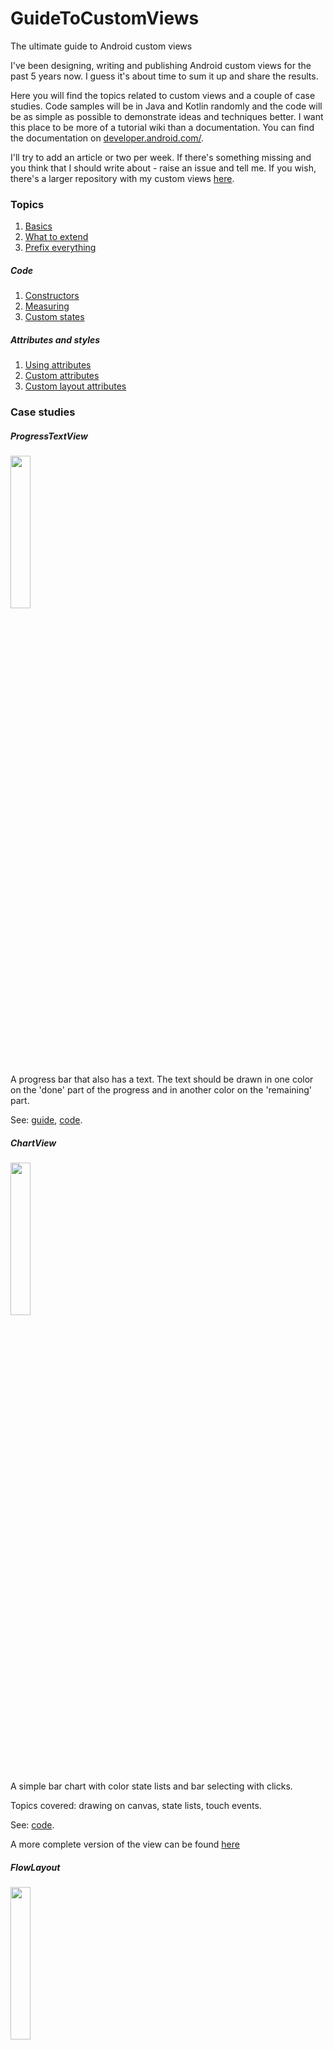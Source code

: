 # GuideToCustomViews
The ultimate guide to Android custom views

I've been designing, writing and publishing Android custom views for the past 5 years now. I guess it's about time to sum it up and share the results.

Here you will find the topics related to custom views and a couple of case studies. Code samples will be in Java and Kotlin randomly and the code will be as simple as possible to demonstrate ideas and techniques better. I want this place to be more of a tutorial wiki than a documentation. You can find the documentation on [developer.android.com/](https://developer.android.com/).

I'll try to add an article or two per week. If there's something missing and you think that I should write about - raise an issue and tell me. If you wish, there's a larger repository with my custom views [here](https://github.com/ZieIony/Carbon).

### Topics

1. [Basics](https://github.com/ZieIony/GuideToCustomViews/wiki/Basics)
1. [What to extend](https://github.com/ZieIony/GuideToCustomViews/wiki/What-to-extend)
1. [Prefix everything](https://github.com/ZieIony/GuideToCustomViews/wiki/Prefix-everything)

##### Code

1. [Constructors](https://github.com/ZieIony/GuideToCustomViews/wiki/Constructors)
1. [Measuring](https://github.com/ZieIony/GuideToCustomViews/wiki/Measuring)
1. [Custom states](https://github.com/ZieIony/GuideToCustomViews/wiki/Custom-states)

##### Attributes and styles

1. [Using attributes](https://github.com/ZieIony/GuideToCustomViews/wiki/Using-attributes)
1. [Custom attributes](https://github.com/ZieIony/GuideToCustomViews/wiki/Custom-attributes)
1. [Custom layout attributes](https://github.com/ZieIony/GuideToCustomViews/wiki/Custom-layout-attributes)

### Case studies

##### ProgressTextView

<img src="https://github.com/ZieIony/GuideToCustomViews/blob/master/progresstextview/result.png" width="25%" height="25%"/>

A progress bar that also has a text. The text should be drawn in one color on the 'done' part of the progress and in another color on the 'remaining' part.

See: [guide](https://github.com/ZieIony/GuideToCustomViews/wiki/ProgressTextView), [code](https://github.com/ZieIony/GuideToCustomViews/tree/master/progresstextview).

##### ChartView

<img src="https://github.com/ZieIony/GuideToCustomViews/blob/master/images/chartview.png" width="25%" height="25%"/>

A simple bar chart with color state lists and bar selecting with clicks.

Topics covered: drawing on canvas, state lists, touch events.

See: [code](https://github.com/ZieIony/GuideToCustomViews/tree/master/chartview).

A more complete version of the view can be found [here](https://github.com/ZieIony/Carbon/blob/master/carbon/src/main/java/carbon/beta/ChartView.java)

##### FlowLayout

<img src="https://github.com/ZieIony/GuideToCustomViews/blob/master/images/flowlayout.png" width="25%" height="25%"/>

A layout that displays its children in rows, side to side and then in another line.

Topics covered: measuring, laying out, custom layout attributes, right to left support.

See: [code](https://github.com/ZieIony/GuideToCustomViews/tree/master/flowlayout).

A more complete version of the view can be found [here](https://github.com/ZieIony/Carbon/blob/master/carbon/src/main/java/carbon/widget/FlowLayout.java)

##### InvalidEditText

An EditText with support for an invalid state attribute.

Topics covered: custom states.

See: [guide](https://github.com/ZieIony/GuideToCustomViews/wiki/InvalidEditText), [code](https://github.com/ZieIony/GuideToCustomViews/tree/master/invalidedittext).
